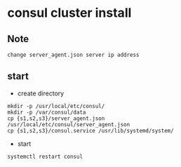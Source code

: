 # consul cluster install

## Note

```code
change server_agent.json server ip address

```

## start

* create directory

```code
mkdir -p /usr/local/etc/consul/
mkdir -p /var/consul/data
cp {s1,s2,s3}/server_agent.json /usr/local/etc/consul/server_agent.json
cp {s1,s2,s3}/consul.service /usr/lib/systemd/system/

```

* start

```code
systemctl restart consul
```